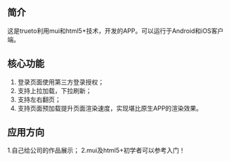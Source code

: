 ## 简介
这是trueto利用mui和html5+技术，开发的APP。可以运行于Android和iOS客户端。
## 核心功能
1. 登录页面使用第三方登录授权；
2. 支持上拉加载，下拉刷新；
3. 支持左右翻页；
4. 支持页面预加载提升页面渲染速度，实现堪比原生APP的渲染效果。
## 应用方向
1.自己给公司的作品展示；
2.mui及html5+初学者可以参考入门！
